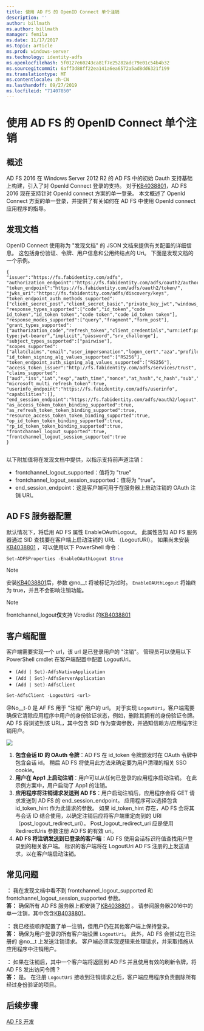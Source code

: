 ```yaml
---
title: 使用 AD FS 的 OpenID Connect 单个注销
description: ''
author: billmath
ms.author: billmath
manager: femila
ms.date: 11/17/2017
ms.topic: article
ms.prod: windows-server
ms.technology: identity-adfs
ms.openlocfilehash: 5f0127e60243ca81f7e25282adc79e01c54b4b32
ms.sourcegitcommit: 6aff3d88ff22ea141a6ea6572a5ad8dd6321f199
ms.translationtype: MT
ms.contentlocale: zh-CN
ms.lasthandoff: 09/27/2019
ms.locfileid: "71407850"
---
```

#  <a name="single-log-out-for-openid-connect-with-ad-fs"></a>使用 AD FS 的 OpenID Connect 单个注销

## <a name="overview"></a>概述
AD FS 2016 在 Windows Server 2012 R2 的 AD FS 中的初始 Oauth 支持基础上构建，引入了对 OpenId Connect 登录的支持。 对于[KB4038801](https://support.microsoft.com/en-gb/help/4038801/windows-10-update-kb4038801)，AD FS 2016 现在支持针对 OpenId connect 方案的单一登录。 本文概述了 OpenId Connect 方案的单一登录，并提供了有关如何在 AD FS 中使用 OpenId connect 应用程序的指导。


## <a name="discovery-doc"></a>发现文档
OpenID Connect 使用称为 "发现文档" 的 JSON 文档来提供有关配置的详细信息。  这包括身份验证、令牌、用户信息和公用终结点的 Uri。  下面是发现文档的一个示例。

```
{
"issuer":"https://fs.fabidentity.com/adfs",
"authorization_endpoint":"https://fs.fabidentity.com/adfs/oauth2/authorize/",
"token_endpoint":"https://fs.fabidentity.com/adfs/oauth2/token/",
"jwks_uri":"https://fs.fabidentity.com/adfs/discovery/keys",
"token_endpoint_auth_methods_supported":["client_secret_post","client_secret_basic","private_key_jwt","windows_client_authentication"],
"response_types_supported":["code","id_token","code id_token","id_token token","code token","code id_token token"],
"response_modes_supported":["query","fragment","form_post"],
"grant_types_supported":["authorization_code","refresh_token","client_credentials","urn:ietf:params:oauth:grant-type:jwt-bearer","implicit","password","srv_challenge"],
"subject_types_supported":["pairwise"],
"scopes_supported":["allatclaims","email","user_impersonation","logon_cert","aza","profile","vpn_cert","winhello_cert","openid"],
"id_token_signing_alg_values_supported":["RS256"],
"token_endpoint_auth_signing_alg_values_supported":["RS256"],
"access_token_issuer":"http://fs.fabidentity.com/adfs/services/trust",
"claims_supported":["aud","iss","iat","exp","auth_time","nonce","at_hash","c_hash","sub","upn","unique_name","pwd_url","pwd_exp","sid"],
"microsoft_multi_refresh_token":true,
"userinfo_endpoint":"https://fs.fabidentity.com/adfs/userinfo",
"capabilities":[],
"end_session_endpoint":"https://fs.fabidentity.com/adfs/oauth2/logout",
"as_access_token_token_binding_supported":true,
"as_refresh_token_token_binding_supported":true,
"resource_access_token_token_binding_supported":true,
"op_id_token_token_binding_supported":true,
"rp_id_token_token_binding_supported":true,
"frontchannel_logout_supported":true,
"frontchannel_logout_session_supported":true
} 
 
```



以下附加值将在发现文档中提供，以指示支持前声道注销：

- frontchannel_logout_supported：值将为 "true"
- frontchannel_logout_session_supported：值将为 "true"。
- end_session_endpoint：这是客户端可用于在服务器上启动注销的 OAuth 注销 URI。


## <a name="ad-fs-server-configuration"></a>AD FS 服务器配置
默认情况下，将启用 AD FS 属性 EnableOAuthLogout。  此属性告知 AD FS 服务器通过 SID 查找要在客户端上启动注销的 URL （LogoutURI）。 如果尚未安装[KB4038801](https://support.microsoft.com/en-gb/help/4038801/windows-10-update-kb4038801) ，可以使用以下 PowerShell 命令：

```PowerShell
Set-ADFSProperties -EnableOAuthLogout $true
```

>[!NOTE]
> 安装[KB4038801](https://support.microsoft.com/en-gb/help/4038801/windows-10-update-kb4038801)后，参数 @no__t 将被标记为过时。 `EnableOAUthLogout` 将始终为 true，并且不会影响注销功能。

>[!NOTE]
>frontchannel_logout**仅**支持 Vcredist 的[KB4038801](https://support.microsoft.com/en-gb/help/4038801/windows-10-update-kb4038801)

## <a name="client-configuration"></a>客户端配置
客户端需要实现一个 url，该 url 是已登录用户的 "注销"。 管理员可以使用以下 PowerShell cmdlet 在客户端配置中配置 LogoutUri。 


- `(Add | Set)-AdfsNativeApplication`
- `(Add | Set)-AdfsServerApplication`
- `(Add | Set)-AdfsClient`

```PowerShell
Set-AdfsClient -LogoutUri <url>
```

@No__t-0 是 AF FS 用于 "注销" 用户的 url。 对于实现 `LogoutUri`，客户端需要确保它清除应用程序中用户的身份验证状态，例如，删除其拥有的身份验证令牌。 AD FS 将浏览到该 URL，其中包含 SID 作为查询参数，并通知信赖方/应用程序注销用户。 

![](media/ad-fs-logout-openid-connect/adfs_single_logout2.png)


1.  **包含会话 ID 的 OAuth 令牌**：AD FS 在 id_token 令牌颁发时在 OAuth 令牌中包含会话 id。 稍后 AD FS 将使用此方法来确定要为用户清理的相关 SSO cookie。
2.  **用户在 App1 上启动注销**：用户可以从任何已登录的应用程序启动注销。 在此示例方案中，用户启动了 App1 的注销。
3.  **应用程序将注销请求发送到 AD FS**：用户启动注销后，应用程序会将 GET 请求发送到 AD FS 的 end_session_endpoint。 应用程序可以选择包含 id_token_hint 作为此请求的参数。 如果 id_token_hint 存在，AD FS 会将其与会话 ID 结合使用，以确定注销后应将客户端重定向到的 URI （post_logout_redirect_uri）。  Post_logout_redirect_uri 应是使用 RedirectUris 参数注册 AD FS 的有效 uri。
4.  **AD FS 将注销发送到已登录的客户端**：AD FS 使用会话标识符值查找用户登录到的相关客户端。 标识的客户端将在 LogoutUri AD FS 注册的上发送请求，以在客户端启动注销。

## <a name="faqs"></a>常见问题
**：** 我在发现文档中看不到 frontchannel_logout_supported 和 frontchannel_logout_session_supported 参数。</br>
**答：** 确保所有 AD FS 服务器上都安装了[KB4038801](https://support.microsoft.com/en-gb/help/4038801/windows-10-update-kb4038801) 。 请参阅服务器2016中的单一注销，其中包含[KB4038801](https://support.microsoft.com/en-gb/help/4038801/windows-10-update-kb4038801)。

**：** 我已经按顺序配置了单一注销，但用户仍在其他客户端上保持登录。</br>
**答：** 确保为用户登录的所有客户端设置 `LogoutUri`。 此外，AD FS 会尝试在已注册的 @no__t 上发送注销请求。 客户端必须实现逻辑来处理请求，并采取措施从应用程序中注销用户。</br>

**：** 如果在注销后，其中一个客户端将返回到 AD FS 并且使用有效的刷新令牌，将 AD FS 发出访问令牌？</br>
**答：** 是。 在注册 `LogoutUri` 接收到注销请求之后，客户端应用程序负责删除所有经过身份验证的项目。


## <a name="next-steps"></a>后续步骤
[AD FS 开发](../../ad-fs/AD-FS-Development.md)  
